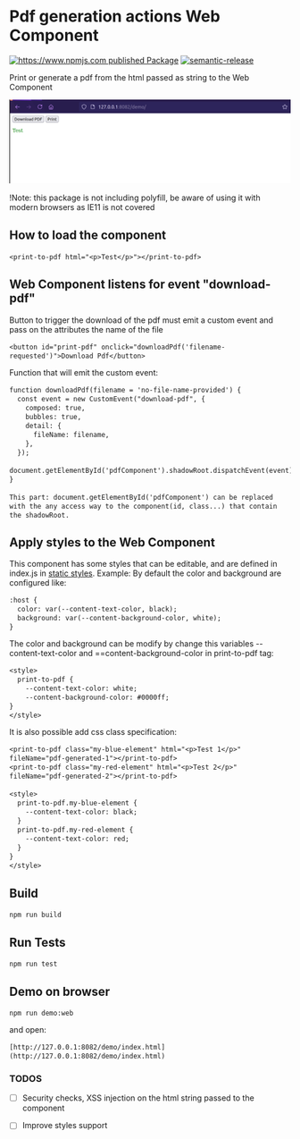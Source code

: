 # Pdf generation actions Web Component

[![https://www.npmjs.com published Package](https://github.com/TIGNUM/pdf-generation-actions-web-component/actions/workflows/release-package.yml/badge.svg)](https://github.com/TIGNUM/pdf-generation-actions-web-component/actions/workflows/release-package.yml) [![semantic-release](https://img.shields.io/badge/%20%20%F0%9F%93%A6%F0%9F%9A%80-semantic--release-e10079.svg)](https://github.com/semantic-release/semantic-release)

Print or generate a pdf from the html passed as string to the Web Component

![Image of the Web Component](./demo/screenshot-component.png)

!Note: this package is not including polyfill, be aware of using it with modern browsers as IE11 is not covered

## How to load the component

    <print-to-pdf html="<p>Test</p>"></print-to-pdf>

## Web Component listens for event "download-pdf"

Button to trigger the download of the pdf must emit a custom event and pass on the attributes the name of the file

    <button id="print-pdf" onclick="downloadPdf('filename-requested')">Download Pdf</button>

Function that will emit the custom event:

    function downloadPdf(filename = 'no-file-name-provided') {
      const event = new CustomEvent("download-pdf", {
        composed: true,
        bubbles: true,
        detail: {
          fileName: filename,
        },
      });
      document.getElementById('pdfComponent').shadowRoot.dispatchEvent(event);
    }

    This part: document.getElementById('pdfComponent') can be replaced with the any access way to the component(id, class...) that contain the shadowRoot.

## Apply styles to the Web Component

This component has some styles that can be editable, and are defined in index.js in [static styles](https://github.com/TIGNUM/pdf-generation-actions-web-component/blob/main/index.js).
Example: By default the color and background are configured like:

    :host {
      color: var(--content-text-color, black);
      background: var(--content-background-color, white);
    }

The color and background can be modify by change this variables --content-text-color and ==content-background-color in print-to-pdf tag:

    <style>
      print-to-pdf {
        --content-text-color: white;
        --content-background-color: #0000ff;
    }
    </style>

It is also possible add css class specification:

    <print-to-pdf class="my-blue-element" html="<p>Test 1</p>" fileName="pdf-generated-1"></print-to-pdf>
    <print-to-pdf class="my-red-element" html="<p>Test 2</p>" fileName="pdf-generated-2"></print-to-pdf>

    <style>
      print-to-pdf.my-blue-element {
        --content-text-color: black;
      }
      print-to-pdf.my-red-element {
        --content-text-color: red;
      }
    }
    </style>


## Build

    npm run build


## Run Tests

    npm run test  

## Demo on browser

    npm run demo:web

and open:

    [http://127.0.0.1:8082/demo/index.html](http://127.0.0.1:8082/demo/index.html)

### TODOS

- [ ] Security checks, XSS injection on the html string passed to the component

- [ ] Improve styles support
